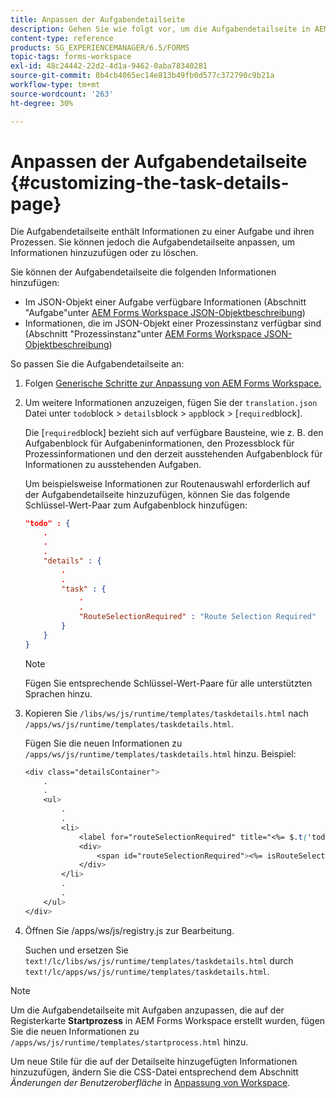 ```yaml
---
title: Anpassen der Aufgabendetailseite
description: Gehen Sie wie folgt vor, um die Aufgabendetailseite in AEM Forms Workspace anzupassen, um die Standardinformationen zu einer Aufgabe zu ändern.
content-type: reference
products: SG_EXPERIENCEMANAGER/6.5/FORMS
topic-tags: forms-workspace
exl-id: 48c24442-22d2-4d1a-9462-0aba78340281
source-git-commit: 8b4cb4065ec14e813b49fb0d577c372790c9b21a
workflow-type: tm+mt
source-wordcount: '263'
ht-degree: 30%

---
```


# Anpassen der Aufgabendetailseite {#customizing-the-task-details-page}

Die Aufgabendetailseite enthält Informationen zu einer Aufgabe und ihren Prozessen. Sie können jedoch die Aufgabendetailseite anpassen, um Informationen hinzuzufügen oder zu löschen.

Sie können der Aufgabendetailseite die folgenden Informationen hinzufügen:

* Im JSON-Objekt einer Aufgabe verfügbare Informationen (Abschnitt &quot;Aufgabe&quot;unter [AEM Forms Workspace JSON-Objektbeschreibung](/help/forms/using/html-workspace-json-object-description.md))
* Informationen, die im JSON-Objekt einer Prozessinstanz verfügbar sind (Abschnitt &quot;Prozessinstanz&quot;unter [AEM Forms Workspace JSON-Objektbeschreibung](/help/forms/using/html-workspace-json-object-description.md))

So passen Sie die Aufgabendetailseite an:

1. Folgen [Generische Schritte zur Anpassung von AEM Forms Workspace.](/help/forms/using/generic-steps-html-workspace-customization.md)
1. Um weitere Informationen anzuzeigen, fügen Sie der `translation.json` Datei unter `todo`block > `details`block > `app`block > [`required`block].

   Die [`required`block] bezieht sich auf verfügbare Bausteine, wie z. B. den Aufgabenblock für Aufgabeninformationen, den Prozessblock für Prozessinformationen und den derzeit ausstehenden Aufgabenblock für Informationen zu ausstehenden Aufgaben.

   Um beispielsweise Informationen zur Routenauswahl erforderlich auf der Aufgabendetailseite hinzuzufügen, können Sie das folgende Schlüssel-Wert-Paar zum Aufgabenblock hinzufügen:

   ```json
   "todo" : {
       .
       .
       .
       "details" : {
           .
           .
           "task" : {
               .
               .
               "RouteSelectionRequired" : "Route Selection Required"
           }
       }
   }
   ```

   >[!NOTE]
   >
   >Fügen Sie entsprechende Schlüssel-Wert-Paare für alle unterstützten Sprachen hinzu.

1. Kopieren Sie `/libs/ws/js/runtime/templates/taskdetails.html` nach `/apps/ws/js/runtime/templates/taskdetails.html`.

   Fügen Sie die neuen Informationen zu `/apps/ws/js/runtime/templates/taskdetails.html` hinzu. Beispiel:

   ```css
   <div class="detailsContainer">
       .
       .
       <ul>
           .
           .
           <li>
               <label for="routeSelectionRequired" title="<%= $.t('todo.details.task.RouteSelectionRequired')%>"><%= $.t('todo.details.task.RouteSelectionRequired')%></label>
               <div>
                   <span id="routeSelectionRequired"><%= isRouteSelectionRequired != null ? isRouteSelectionRequired : ''%></span>
               </div>
           </li>
           .
           .
       </ul>
   </div>
   ```

1. Öffnen Sie /apps/ws/js/registry.js zur Bearbeitung.

   Suchen und ersetzen Sie `text!/lc/libs/ws/js/runtime/templates/taskdetails.html` durch `text!/lc/apps/ws/js/runtime/templates/taskdetails.html`.

>[!NOTE]
>
>Um die Aufgabendetailseite mit Aufgaben anzupassen, die auf der Registerkarte **Startprozess** in AEM Forms Workspace erstellt wurden, fügen Sie die neuen Informationen zu `/apps/ws/js/runtime/templates/startprocess.html` hinzu.
>
>Um neue Stile für die auf der Detailseite hinzugefügten Informationen hinzuzufügen, ändern Sie die CSS-Datei entsprechend dem Abschnitt *Änderungen der Benutzeroberfläche* in [Anpassung von Workspace](changing-locale-user-interface.md).
